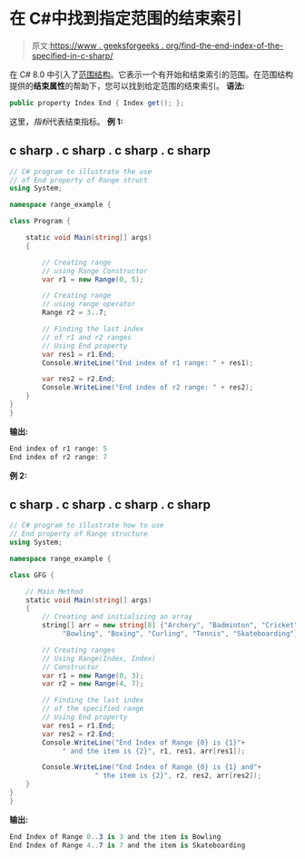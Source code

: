 # 在 C#中找到指定范围的结束索引

> 原文:[https://www . geeksforgeeks . org/find-the-end-index-of-the-specified-in-c-sharp/](https://www.geeksforgeeks.org/finding-the-end-index-of-the-specified-range-in-c-sharp/)

在 C# 8.0 中引入了[范围结构](https://www.geeksforgeeks.org/range-structure-in-c-sharp-8-0/)。它表示一个有开始和结束索引的范围。在范围结构提供的**结束属性**的帮助下，您可以找到给定范围的结束索引。
**语法:**

```cs
public property Index End { Index get(); };
```

这里，*指标*代表结束指标。
**例 1:**

## c sharp . c sharp . c sharp . c sharp

```cs
// C# program to illustrate the use
// of End property of Range struct
using System;

namespace range_example {

class Program {

    static void Main(string[] args)
    {

        // Creating range
        // using Range Constructor
        var r1 = new Range(0, 5);

        // Creating range
        // using range operator
        Range r2 = 3..7;

        // Finding the last index
        // of r1 and r2 ranges
        // Using End property
        var res1 = r1.End;
        Console.WriteLine("End index of r1 range: " + res1);

        var res2 = r2.End;
        Console.WriteLine("End index of r2 range: " + res2);
    }
}
}
```

**输出:**

```cs
End index of r1 range: 5
End index of r2 range: 7
```

**例 2:**

## c sharp . c sharp . c sharp . c sharp

```cs
// C# program to illustrate how to use
// End property of Range structure
using System;

namespace range_example {

class GFG {

    // Main Method
    static void Main(string[] args)
    {
        // Creating and initializing an array
        string[] arr = new string[8] {"Archery", "Badminton", "Cricket",
             "Bowling", "Boxing", "Curling", "Tennis", "Skateboarding"};

        // Creating ranges
        // Using Range(Index, Index)
        // Constructor
        var r1 = new Range(0, 3);
        var r2 = new Range(4, 7);

        // Finding the last index
        // of the specified range
        // Using End property
        var res1 = r1.End;
        var res2 = r2.End;
        Console.WriteLine("End Index of Range {0} is {1}"+
             " and the item is {2}", r1, res1, arr[res1]);

        Console.WriteLine("End Index of Range {0} is {1} and"+
                     " the item is {2}", r2, res2, arr[res2]);
    }
}
}
```

**输出:**

```cs
End Index of Range 0..3 is 3 and the item is Bowling
End Index of Range 4..7 is 7 and the item is Skateboarding
```